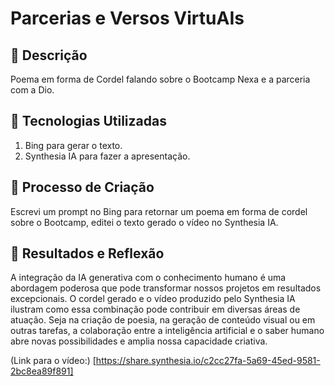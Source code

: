 # Parcerias e Versos VirtuAIs

## 📒 Descrição
Poema em forma de Cordel falando sobre o Bootcamp Nexa e a parceria com a Dio.
## 🤖 Tecnologias Utilizadas
1. Bing para gerar o texto.
2. Synthesia IA para fazer a apresentação.

## 🧐 Processo de Criação
Escrevi um prompt no Bing para retornar um poema em forma de cordel sobre o Bootcamp, editei o texto gerado o vídeo no Synthesia IA. 


## 🚀 Resultados e Reflexão
A integração da IA generativa com o conhecimento humano é uma abordagem poderosa que pode transformar nossos projetos em resultados excepcionais. O cordel gerado e o vídeo produzido pelo Synthesia IA ilustram como essa combinação pode contribuir em diversas áreas de atuação. Seja na criação de poesia, na geração de conteúdo visual ou em outras tarefas, a colaboração entre a inteligência artificial e o saber humano abre novas possibilidades e amplia nossa capacidade criativa.

(Link para o vídeo:) [https://share.synthesia.io/c2cc27fa-5a69-45ed-9581-2bc8ea89f891] 

